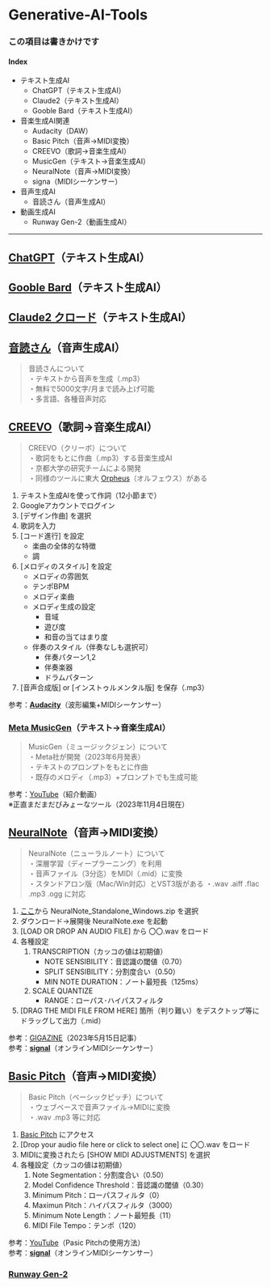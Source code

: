 # Generative-AI-Tools

### この項目は書きかけです

#### Index
* テキスト生成AI
    * ChatGPT（テキスト生成AI）
    * Claude2（テキスト生成AI）
    * Gooble Bard（テキスト生成AI）
* 音楽生成AI関連
    * Audacity（DAW）
    * Basic Pitch（音声→MIDI変換）
    * CREEVO（歌詞→音楽生成AI）
    * MusicGen（テキスト→音楽生成AI）
    * NeuralNote（音声→MIDI変換）
    * signa（MIDIシーケンサー）
* 音声生成AI
    * 音読さん（音声生成AI）
* 動画生成AI
    * Runway Gen-2（動画生成AI）

***

## [ChatGPT](https://chat.openai.com/)（テキスト生成AI）
## [Gooble Bard](https://bard.google.com/chat)（テキスト生成AI）
## [Claude2 クロード](https://claude.ai/chats)（テキスト生成AI）


## [**音読さん**](https://ondoku3.com/ja/)（音声生成AI）

> 音読さんについて  
    ・テキストから音声を生成（.mp3）  
    ・無料で5000文字/月まで読み上げ可能  
    ・多言語、各種音声対応

## [**CREEVO**](https://creevo-music.com/)（歌詞→音楽生成AI）

> CREEVO（クリーボ）について  
    ・歌詞をもとに作曲（.mp3）する音楽生成AI  
    ・京都大学の研究チームによる開発  
    ・同様のツールに東大 [Orpheus](https://www.orpheus-music.org/)（オルフェウス）がある

1. テキスト生成AIを使って作詞（12小節まで）
1. Googleアカウントでログイン
1. [デザイン作曲] を選択
1. 歌詞を入力
1. [コード進行] を設定
    * 楽曲の全体的な特徴
    * 調
1. [メロディのスタイル] を設定
    * メロディの雰囲気
    * テンポBPM
    * メロディ楽曲
    * メロディ生成の設定
        * 音域
        * 遊び度
        * 和音の当てはまり度
    * 伴奏のスタイル（伴奏なしも選択可）
        * 伴奏パターン1,2
        * 伴奏楽器
        * ドラムパターン
1. [音声合成版] or [インストゥルメンタル版] を保存（.mp3）  

参考：[**Audacity**](https://apps.microsoft.com/detail/audacity/XP8K0J757HHRDW?hl=ja-jp&gl=JP)（波形編集+MIDIシーケンサー）  


### [**Meta MusicGen**](https://huggingface.co/spaces/facebook/MusicGen)（テキスト→音楽生成AI）

> MusicGen（ミュージックジェン）について  
    ・Meta社が開発（2023年6月発表）  
    ・テキストのプロンプトをもとに作曲  
    ・既存のメロディ（.mp3）+プロンプトでも生成可能  

参考：[YouTube](https://www.youtube.com/results?search_query=Meta+MusicGen)（紹介動画）  
※正直まだまだびみょーなツール（2023年11月4日現在）  


## [**NeuralNote**](https://github.com/DamRsn/NeuralNote)（音声→MIDI変換）

> NeuralNote（ニューラルノート）について  
    ・深層学習（ディープラーニング）を利用  
    ・音声ファイル（3分迄）をMIDI（.mid）に変換  
    ・スタンドアロン版（Mac/Win対応）とVST3版がある
    ・.wav .aiff .flac .mp3 .ogg に対応

1. [ここ](https://github.com/DamRsn/NeuralNote/releases)から NeuralNote_Standalone_Windows.zip を選択
1. ダウンロード→展開後 NeuralNote.exe を起動
1. [LOAD OR DROP AN AUDIO FILE] から 〇〇.wav をロード
1. 各種設定  
    1. TRANSCRIPTION（カッコの値は初期値）
        * NOTE SENSIBILITY：音認識の閾値（0.70）
        * SPLIT SENSIBILITY：分割度合い（0.50）
        * MIN NOTE DURATION：ノート最短長（125ms）
    1. SCALE QUANTIZE
        * RANGE：ローパス･ハイパスフィルタ
1. [DRAG THE MIDI FILE FROM HERE] 箇所（判り難い）をデスクトップ等にドラッグして出力（.mid）  

参考：[GIGAZINE](https://gigazine.net/news/20230515-neuralnote/)（2023年5月15日記事）  
参考：[**signal**](https://signal.vercel.app/)（オンラインMIDIシーケンサー）  


## [Basic Pitch](https://basicpitch.spotify.com/)（音声→MIDI変換）

> Basic Pitch（ベーシックピッチ）について  
    ・ウェブベースで音声ファイル→MIDIに変換  
    ・.wav .mp3 等に対応

1. [Basic Pitch](https://basicpitch.spotify.com/) にアクセス
1. [Drop your audio file here or click to select one] に 〇〇.wav をロード
1. MIDIに変換されたら [SHOW MIDI ADJUSTMENTS] を選択
1. 各種設定（カッコの値は初期値）
    1. Note Segmentation：分割度合い（0.50）
    1. Model Confidence Threshold：音認識の閾値（0.30）
    1. Minimum Pitch：ローパスフィルタ（0）
    1. Maximun Pitch：ハイパスフィルタ（3000）
    1. Minimum Note Length：ノート最短長（11）
    1. MIDI File Tempo：テンポ（120）

参考：[YouTube](https://www.youtube.com/watch?v=rFq_2CwFMwo)（Pasic Pitchの使用方法）  
参考：[**signal**](https://signal.vercel.app/)（オンラインMIDIシーケンサー）  


### [**Runway Gen-2**](https://app.runwayml.com/video-tools/teams/takashi246ra/dashboard)